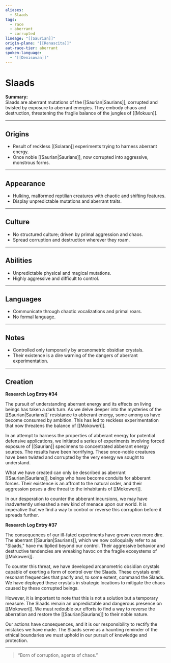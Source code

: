 ```yaml
---
aliases:
  - Slaads
tags:
  - race
  - aberrant
  - corrupted
lineage: "[[Saurian]]"
origin-plane: "[[Renascita]]"
aat-race-tier: aberrant
spoken-language:
  - "[[Denisovan]]"
---
```


# Slaads

**Summary:**  
Slaads are aberrant mutations of the [[Saurian|Saurians]], corrupted and twisted by exposure to aberrant energies. They embody chaos and destruction, threatening the fragile balance of the jungles of [[Mokuun]].

---

## Origins

- Result of reckless [[Solaran]] experiments trying to harness aberrant energy.  
- Once noble [[Saurian|Saurians]], now corrupted into aggressive, monstrous forms.

---

## Appearance

- Hulking, malformed reptilian creatures with chaotic and shifting features.  
- Display unpredictable mutations and aberrant traits.

---

## Culture

- No structured culture; driven by primal aggression and chaos.  
- Spread corruption and destruction wherever they roam.

---

## Abilities

- Unpredictable physical and magical mutations.  
- Highly aggressive and difficult to control.

---

## Languages

- Communicate through chaotic vocalizations and primal roars.  
- No formal language.

---

## Notes

- Controlled only temporarily by arcanometric obsidian crystals.  
- Their existence is a dire warning of the dangers of aberrant experimentation.

---

## Creation
**Research Log Entry #34**

The pursuit of understanding aberrant energy and its effects on living beings has taken a dark turn. As we delve deeper into the mysteries of the [[Saurian|Saurians]]' resistance to abberant energy, some among us have become consumed by ambition. This has led to reckless experimentation that now threatens the balance of [[Mokoweri]].

In an attempt to harness the properties of abberant energy for potential defensive applications, we initiated a series of experiments involving forced exposure of [[Saurian]] specimens to concentrated abberant energy sources. The results have been horrifying. These once-noble creatures have been twisted and corrupted by the very energy we sought to understand.

What we have created can only be described as aberrant [[Saurian|Saurians]], beings who have become conduits for abberant forces. Their existence is an affront to the natural order, and their aggression poses a dire threat to the inhabitants of [[Mokoweri]].

In our desperation to counter the abberant incursions, we may have inadvertently unleashed a new kind of menace upon our world. It is imperative that we find a way to control or reverse this corruption before it spreads further.

**Research Log Entry #37**

The consequences of our ill-fated experiments have grown even more dire. The aberrant [[Saurian|Saurians]], which we now colloquially refer to as "Slaads," have multiplied beyond our control. Their aggressive behavior and destructive tendencies are wreaking havoc on the fragile ecosystems of [[Mokoweri]].

To counter this threat, we have developed arcanometric obsidian crystals capable of exerting a form of control over the Slaads. These crystals emit resonant frequencies that pacify and, to some extent, command the Slaads. We have deployed these crystals in strategic locations to mitigate the chaos caused by these corrupted beings.

However, it is important to note that this is not a solution but a temporary measure. The Slaads remain an unpredictable and dangerous presence on [[Mokoweri]]. We must redouble our efforts to find a way to reverse the aberration and restore the [[Saurian|Saurians]] to their noble nature.

Our actions have consequences, and it is our responsibility to rectify the mistakes we have made. The Slaads serve as a haunting reminder of the ethical boundaries we must uphold in our pursuit of knowledge and protection.

---

> “Born of corruption, agents of chaos.”
